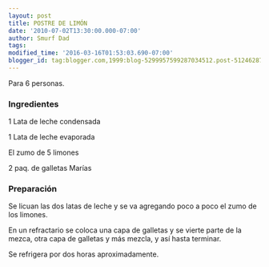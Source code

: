 ```yaml
---
layout: post
title: POSTRE DE LIMÓN
date: '2010-07-02T13:30:00.000-07:00'
author: Smurf Dad
tags: 
modified_time: '2016-03-16T01:53:03.690-07:00'
blogger_id: tag:blogger.com,1999:blog-5299957599287034512.post-5124628757163030147
---
```


Para 6 personas.

<h3>Ingredientes</h3>

1 Lata de leche condensada

1 Lata de leche evaporada

El zumo de 5 limones

2 paq. de galletas Marías

<h3>Preparación</h3>

Se licuan las dos latas de leche y se va agregando poco a poco el zumo de los limones.

En un refractario se coloca una capa de galletas y se vierte parte de la mezca, otra capa de galletas y más mezcla, y así hasta terminar.

Se refrigera por dos horas aproximadamente.

